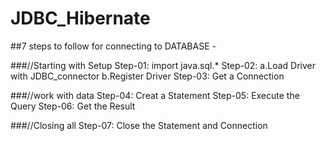 # JDBC_Hibernate


##7 steps to follow for connecting to DATABASE -


###//Starting with Setup
Step-01:
    import java.sql.*
Step-02:
    a.Load Driver with JDBC_connector
    b.Register Driver
Step-03:
    Get a Connection


###//work with data
Step-04:
    Creat a Statement
Step-05:
    Execute the Query
Step-06:
    Get the Result


###//Closing all
Step-07:
    Close the Statement and Connection
